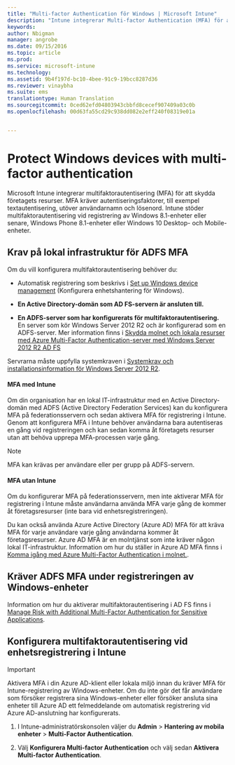 ```yaml
---
title: "Multi-factor Authentication för Windows | Microsoft Intune"
description: "Intune integrerar Multi-factor Authentication (MFA) för att skydda företagets resurser."
keywords: 
author: Nbigman
manager: angrobe
ms.date: 09/15/2016
ms.topic: article
ms.prod: 
ms.service: microsoft-intune
ms.technology: 
ms.assetid: 9b4f197d-bc10-4bee-91c9-19bcc8287d36
ms.reviewer: vinaybha
ms.suite: ems
translationtype: Human Translation
ms.sourcegitcommit: 0ced62efd04803943cbbfd8cecef907409a03c0b
ms.openlocfilehash: 00d63fa55cd29c938dd082e2eff240f08319e01a


---
```


# Protect Windows devices with multi-factor authentication
Microsoft Intune integrerar multifaktorautentisering (MFA) för att skydda företagets resurser. MFA kräver autentiseringsfaktorer, till exempel textautentisering, utöver användarnamn och lösenord. Intune stöder multifaktorautentisering vid registrering av Windows 8.1-enheter eller senare, Windows Phone 8.1-enheter eller Windows 10 Desktop- och Mobile-enheter.

## Krav på lokal infrastruktur för ADFS MFA
Om du vill konfigurera multifaktorautentisering behöver du:

-   Automatisk registrering som beskrivs i [Set up Windows device management](set-up-windows-device-management-with-microsoft-intune.md) (Konfigurera enhetshantering för Windows).
-   **En Active Directory-domän som AD FS-servern är ansluten till.**

-   **En ADFS-server som har konfigurerats för multifaktorautentisering.** En server som kör Windows Server 2012 R2 och är konfigurerad som en ADFS-server. Mer information finns i [Skydda molnet och lokala resurser med Azure Multi-Factor Authentication-server med Windows Server 2012 R2 AD FS](https://azure.microsoft.com/en-us/documentation/articles/multi-factor-authentication-get-started-adfs-w2k12/)

Servrarna måste uppfylla systemkraven i [Systemkrav och installationsinformation för Windows Server 2012 R2](http://technet.microsoft.com/library/dn303418.aspx).

 


#### MFA med Intune
Om din organisation har en lokal IT-infrastruktur med en Active Directory-domän med ADFS (Active Directory Federation Services) kan du konfigurera MFA på federationsservern och sedan aktivera MFA för registrering i Intune. Genom att konfigurera MFA i Intune behöver användarna bara autentiseras en gång vid registreringen och kan sedan komma åt företagets resurser utan att behöva upprepa MFA-processen varje gång.

>[!NOTE]
>MFA kan krävas per användare eller per grupp på ADFS-servern.  

#### MFA utan Intune
Om du konfigurerar MFA på federationsservern, men inte aktiverar MFA för registrering i Intune måste användarna använda MFA varje gång de kommer åt företagsresurser (inte bara vid enhetsregistreringen).

Du kan också använda Azure Active Directory (Azure AD) MFA för att kräva MFA för varje användare varje gång användarna kommer åt företagsresurser. Azure AD MFA är en molntjänst som inte kräver någon lokal IT-infrastruktur. Information om hur du ställer in Azure AD MFA finns i [Komma igång med Azure Multi-Factor Authentication i molnet.](https://azure.microsoft.com/en-us/documentation/articles/multi-factor-authentication-get-started-cloud/).

## Kräver ADFS MFA under registreringen av Windows-enheter
Information om hur du aktiverar multifaktorautentisering i AD FS finns i [Manage Risk with Additional Multi-Factor Authentication for Sensitive Applications](http://technet.microsoft.com/library/dn280949.aspx).

## Konfigurera multifaktorautentisering vid enhetsregistrering i Intune
>[!Important]  
>Aktivera MFA i din Azure AD-klient eller lokala miljö innan du kräver MFA för Intune-registrering av Windows-enheter. Om du inte gör det får användare som försöker registrera sina Windows-enheter eller försöker ansluta sina enheter till Azure AD ett felmeddelande om automatisk registrering vid Azure AD-anslutning har konfigurerats.

1.  I Intune-administratörskonsolen väljer du **Admin** &gt; **Hantering av mobila enheter** &gt; **Multi-Factor Authentication**.

2.  Välj **Konfigurera Multi-factor Authentication** och välj sedan **Aktivera Multi-factor Authentication**.



<!--HONumber=Sep16_HO3-->


